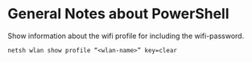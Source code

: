 # General Notes about PowerShell

Show information about the wifi profile for <wlan-name> including the wifi-password.
```console
netsh wlan show profile “<wlan-name>” key=clear
```
